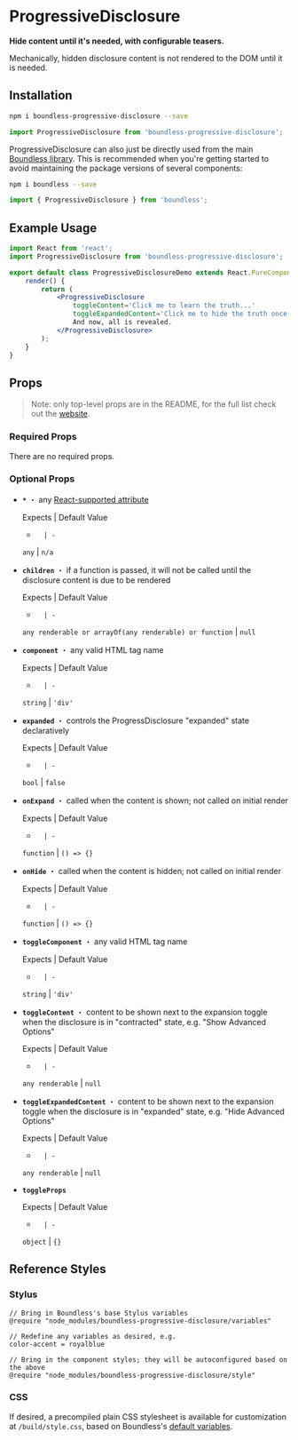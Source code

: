 <!---
THIS IS AN AUTOGENERATED FILE. EDIT PACKAGES/BOUNDLESS-PROGRESSIVE-DISCLOSURE/INDEX.JS INSTEAD.
-->
# ProgressiveDisclosure

__Hide content until it's needed, with configurable teasers.__

Mechanically, hidden disclosure content is not rendered to the DOM until it is needed.

## Installation

```bash
npm i boundless-progressive-disclosure --save
```

```js
import ProgressiveDisclosure from 'boundless-progressive-disclosure';
```


ProgressiveDisclosure can also just be directly used from the main [Boundless library](https://www.npmjs.com/package/boundless). This is recommended when you're getting started to avoid maintaining the package versions of several components:

```bash
npm i boundless --save
```

```js
import { ProgressiveDisclosure } from 'boundless';
```



## Example Usage
```jsx
import React from 'react';
import ProgressiveDisclosure from 'boundless-progressive-disclosure';

export default class ProgressiveDisclosureDemo extends React.PureComponent {
    render() {
        return (
            <ProgressiveDisclosure
                toggleContent='Click me to learn the truth...'
                toggleExpandedContent='Click me to hide the truth once again...'>
                And now, all is revealed.
            </ProgressiveDisclosure>
        );
    }
}
```


## Props

> Note: only top-level props are in the README, for the full list check out the [website](http://boundless.js.org/ProgressiveDisclosure).

### Required Props

There are no required props.


### Optional Props

- __`*`__ ・ any [React-supported attribute](https://facebook.github.io/react/docs/tags-and-attributes.html#html-attributes)

  Expects | Default Value
  -       | -
  `any` | `n/a`

- __`children`__ ・ if a function is passed, it will not be called until the disclosure content is due to be rendered

  Expects | Default Value
  -       | -
  `any renderable or arrayOf(any renderable) or function` | `null`

- __`component`__ ・ any valid HTML tag name

  Expects | Default Value
  -       | -
  `string` | `'div'`

- __`expanded`__ ・ controls the ProgressDisclosure "expanded" state declaratively

  Expects | Default Value
  -       | -
  `bool` | `false`

- __`onExpand`__ ・ called when the content is shown; not called on initial render

  Expects | Default Value
  -       | -
  `function` | `() => {}`

- __`onHide`__ ・ called when the content is hidden; not called on initial render

  Expects | Default Value
  -       | -
  `function` | `() => {}`

- __`toggleComponent`__ ・ any valid HTML tag name

  Expects | Default Value
  -       | -
  `string` | `'div'`

- __`toggleContent`__ ・ content to be shown next to the expansion toggle when the disclosure is in "contracted" state, e.g. "Show Advanced Options"

  Expects | Default Value
  -       | -
  `any renderable` | `null`

- __`toggleExpandedContent`__ ・ content to be shown next to the expansion toggle when the disclosure is in "expanded" state, e.g. "Hide Advanced Options"

  Expects | Default Value
  -       | -
  `any renderable` | `null`

- __`toggleProps`__

  Expects | Default Value
  -       | -
  `object` | `{}`


## Reference Styles
### Stylus
```stylus
// Bring in Boundless's base Stylus variables
@require "node_modules/boundless-progressive-disclosure/variables"

// Redefine any variables as desired, e.g.
color-accent = royalblue

// Bring in the component styles; they will be autoconfigured based on the above
@require "node_modules/boundless-progressive-disclosure/style"
```

### CSS
If desired, a precompiled plain CSS stylesheet is available for customization at `/build/style.css`, based on Boundless's [default variables](https://github.com/enigma-io/boundless/blob/master/variables.styl).

